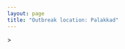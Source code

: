 ```yaml
---
layout: page
title: "Outbreak location: Palakkad"
---
```

<div id="mapid">
<script src="https://buda-magenta.github.io/hazard_map/load_map.js"></script>
><script>
var marker_outbreak = L.marker([10.787898, 76.474087],{"autoPan": true}).addTo(map); marker_outbreak.bindTooltip("Palakkad").openTooltip();

var circle_1 = L.circle([10.525626, 76.213254], {"pane": "markerPane", "color": "red", "fill": true, "fillOpacity": 0.2, "fillRule": "evenodd", "lineCap": "round", "lineJoin": "round", "opacity": 1.0, "radius": 75413, "stroke": true, "weight": 3}).addTo(map);
circle_1.bindTooltip("Thrissur<br>rank: 1<br>hazard index: 0.075413")
circle_1.bindPopup('<a href="https://buda-magenta.github.io/hazard_map/Thrissur">Thrissur</a>')

var circle_2 = L.circle([11.001812, 76.962843], {"pane": "markerPane", "color": "red", "fill": true, "fillOpacity": 0.2, "fillRule": "evenodd", "lineCap": "round", "lineJoin": "round", "opacity": 1.0, "radius": 71427, "stroke": true, "weight": 3}).addTo(map);
circle_2.bindTooltip("Coimbatore<br>rank: 2<br>hazard index: 0.071427")
circle_2.bindPopup('<a href="https://buda-magenta.github.io/hazard_map/Coimbatore">Coimbatore</a>')

var circle_3 = L.circle([11.258608, 75.778874], {"pane": "markerPane", "color": "red", "fill": true, "fillOpacity": 0.2, "fillRule": "evenodd", "lineCap": "round", "lineJoin": "round", "opacity": 1.0, "radius": 29317, "stroke": true, "weight": 3}).addTo(map);
circle_3.bindTooltip("Kozhikode<br>rank: 3<br>hazard index: 0.029318")
circle_3.bindPopup('<a href="https://buda-magenta.github.io/hazard_map/Kozhikode">Kozhikode</a>')

var circle_4 = L.circle([8.701220, 77.579269], {"pane": "markerPane", "color": "red", "fill": true, "fillOpacity": 0.2, "fillRule": "evenodd", "lineCap": "round", "lineJoin": "round", "opacity": 1.0, "radius": 23893, "stroke": true, "weight": 3}).addTo(map);
circle_4.bindTooltip("Tirunelveli<br>rank: 4<br>hazard index: 0.023894")
circle_4.bindPopup('<a href="https://buda-magenta.github.io/hazard_map/Tirunelveli">Tirunelveli</a>')

var circle_5 = L.circle([9.926115, 78.114098], {"pane": "markerPane", "color": "red", "fill": true, "fillOpacity": 0.2, "fillRule": "evenodd", "lineCap": "round", "lineJoin": "round", "opacity": 1.0, "radius": 23302, "stroke": true, "weight": 3}).addTo(map);
circle_5.bindTooltip("Madurai<br>rank: 5<br>hazard index: 0.023303")
circle_5.bindPopup('<a href="https://buda-magenta.github.io/hazard_map/Madurai">Madurai</a>')

var circle_6 = L.circle([13.083694, 80.270186], {"pane": "markerPane", "color": "red", "fill": true, "fillOpacity": 0.2, "fillRule": "evenodd", "lineCap": "round", "lineJoin": "round", "opacity": 1.0, "radius": 21570, "stroke": true, "weight": 3}).addTo(map);
circle_6.bindTooltip("Chennai<br>rank: 6<br>hazard index: 0.021570")
circle_6.bindPopup('<a href="https://buda-magenta.github.io/hazard_map/Chennai">Chennai</a>')

var circle_7 = L.circle([8.887951, 76.595501], {"pane": "markerPane", "color": "red", "fill": true, "fillOpacity": 0.2, "fillRule": "evenodd", "lineCap": "round", "lineJoin": "round", "opacity": 1.0, "radius": 19074, "stroke": true, "weight": 3}).addTo(map);
circle_7.bindTooltip("Kollam<br>rank: 7<br>hazard index: 0.019074")
circle_7.bindPopup('<a href="https://buda-magenta.github.io/hazard_map/Kollam">Kollam</a>')

var circle_8 = L.circle([8.576971, 77.050125], {"pane": "markerPane", "color": "red", "fill": true, "fillOpacity": 0.2, "fillRule": "evenodd", "lineCap": "round", "lineJoin": "round", "opacity": 1.0, "radius": 17614, "stroke": true, "weight": 3}).addTo(map);
circle_8.bindTooltip("Thiruvananthapuram<br>rank: 8<br>hazard index: 0.017614")
circle_8.bindPopup('<a href="https://buda-magenta.github.io/hazard_map/Thiruvananthapuram">Thiruvananthapuram</a>')

var circle_9 = L.circle([10.804973, 78.687030], {"pane": "markerPane", "color": "red", "fill": true, "fillOpacity": 0.2, "fillRule": "evenodd", "lineCap": "round", "lineJoin": "round", "opacity": 1.0, "radius": 12138, "stroke": true, "weight": 3}).addTo(map);
circle_9.bindTooltip("Tiruchirappalli<br>rank: 9<br>hazard index: 0.012138")
circle_9.bindPopup('<a href="https://buda-magenta.github.io/hazard_map/Tiruchirappalli">Tiruchirappalli</a>')

var circle_10 = L.circle([11.101781, 77.345192], {"pane": "markerPane", "color": "red", "fill": true, "fillOpacity": 0.2, "fillRule": "evenodd", "lineCap": "round", "lineJoin": "round", "opacity": 1.0, "radius": 10941, "stroke": true, "weight": 3}).addTo(map);
circle_10.bindTooltip("Tiruppur<br>rank: 10<br>hazard index: 0.010941")
circle_10.bindPopup('<a href="https://buda-magenta.github.io/hazard_map/Tiruppur">Tiruppur</a>')

var circle_11 = L.circle([9.500665, 76.412414], {"pane": "markerPane", "color": "red", "fill": true, "fillOpacity": 0.2, "fillRule": "evenodd", "lineCap": "round", "lineJoin": "round", "opacity": 1.0, "radius": 10869, "stroke": true, "weight": 3}).addTo(map);
circle_11.bindTooltip("Alappuzha<br>rank: 11<br>hazard index: 0.010870")
circle_11.bindPopup('<a href="https://buda-magenta.github.io/hazard_map/Alappuzha">Alappuzha</a>')

var circle_12 = L.circle([12.869810, 74.843008], {"pane": "markerPane", "color": "red", "fill": true, "fillOpacity": 0.2, "fillRule": "evenodd", "lineCap": "round", "lineJoin": "round", "opacity": 1.0, "radius": 10450, "stroke": true, "weight": 3}).addTo(map);
circle_12.bindTooltip("Mangalore<br>rank: 12<br>hazard index: 0.010450")
circle_12.bindPopup('<a href="https://buda-magenta.github.io/hazard_map/Mangalore">Mangalore</a>')

var circle_13 = L.circle([12.305183, 76.655361], {"pane": "markerPane", "color": "red", "fill": true, "fillOpacity": 0.2, "fillRule": "evenodd", "lineCap": "round", "lineJoin": "round", "opacity": 1.0, "radius": 8406, "stroke": true, "weight": 3}).addTo(map);
circle_13.bindTooltip("Mysore<br>rank: 13<br>hazard index: 0.008407")
circle_13.bindPopup('<a href="https://buda-magenta.github.io/hazard_map/Mysore">Mysore</a>')

var circle_14 = L.circle([10.330330, 78.067398], {"pane": "markerPane", "color": "red", "fill": true, "fillOpacity": 0.2, "fillRule": "evenodd", "lineCap": "round", "lineJoin": "round", "opacity": 1.0, "radius": 7532, "stroke": true, "weight": 3}).addTo(map);
circle_14.bindTooltip("Dindigul<br>rank: 14<br>hazard index: 0.007532")
circle_14.bindPopup('<a href="https://buda-magenta.github.io/hazard_map/Dindigul">Dindigul</a>')

var circle_15 = L.circle([9.931308, 76.267414], {"pane": "markerPane", "color": "red", "fill": true, "fillOpacity": 0.2, "fillRule": "evenodd", "lineCap": "round", "lineJoin": "round", "opacity": 1.0, "radius": 5680, "stroke": true, "weight": 3}).addTo(map);
circle_15.bindTooltip("Kochi<br>rank: 15<br>hazard index: 0.005681")
circle_15.bindPopup('<a href="https://buda-magenta.github.io/hazard_map/Kochi">Kochi</a>')

var circle_16 = L.circle([11.664300, 78.146000], {"pane": "markerPane", "color": "red", "fill": true, "fillOpacity": 0.2, "fillRule": "evenodd", "lineCap": "round", "lineJoin": "round", "opacity": 1.0, "radius": 4499, "stroke": true, "weight": 3}).addTo(map);
circle_16.bindTooltip("Salem<br>rank: 16<br>hazard index: 0.004499")
circle_16.bindPopup('<a href="https://buda-magenta.github.io/hazard_map/Salem">Salem</a>')

var circle_17 = L.circle([11.369204, 77.676627], {"pane": "markerPane", "color": "red", "fill": true, "fillOpacity": 0.2, "fillRule": "evenodd", "lineCap": "round", "lineJoin": "round", "opacity": 1.0, "radius": 3966, "stroke": true, "weight": 3}).addTo(map);
circle_17.bindTooltip("Erode<br>rank: 17<br>hazard index: 0.003967")
circle_17.bindPopup('<a href="https://buda-magenta.github.io/hazard_map/Erode">Erode</a>')

var circle_18 = L.circle([8.188047, 77.429049], {"pane": "markerPane", "color": "red", "fill": true, "fillOpacity": 0.2, "fillRule": "evenodd", "lineCap": "round", "lineJoin": "round", "opacity": 1.0, "radius": 2639, "stroke": true, "weight": 3}).addTo(map);
circle_18.bindTooltip("Nagercoil<br>rank: 18<br>hazard index: 0.002640")
circle_18.bindPopup('<a href="https://buda-magenta.github.io/hazard_map/Nagercoil">Nagercoil</a>')

var circle_19 = L.circle([11.876225, 75.373804], {"pane": "markerPane", "color": "red", "fill": true, "fillOpacity": 0.2, "fillRule": "evenodd", "lineCap": "round", "lineJoin": "round", "opacity": 1.0, "radius": 2190, "stroke": true, "weight": 3}).addTo(map);
circle_19.bindTooltip("Kannur<br>rank: 19<br>hazard index: 0.002191")
circle_19.bindPopup('<a href="https://buda-magenta.github.io/hazard_map/Kannur">Kannur</a>')

var circle_20 = L.circle([12.979120, 77.591300], {"pane": "markerPane", "color": "red", "fill": true, "fillOpacity": 0.2, "fillRule": "evenodd", "lineCap": "round", "lineJoin": "round", "opacity": 1.0, "radius": 1838, "stroke": true, "weight": 3}).addTo(map);
circle_20.bindTooltip("Bangalore<br>rank: 20<br>hazard index: 0.001838")
circle_20.bindPopup('<a href="https://buda-magenta.github.io/hazard_map/Bangalore">Bangalore</a>')

var circle_21 = L.circle([10.786027, 79.138150], {"pane": "markerPane", "color": "red", "fill": true, "fillOpacity": 0.2, "fillRule": "evenodd", "lineCap": "round", "lineJoin": "round", "opacity": 1.0, "radius": 1717, "stroke": true, "weight": 3}).addTo(map);
circle_21.bindTooltip("Thanjavur<br>rank: 21<br>hazard index: 0.001718")
circle_21.bindPopup('<a href="https://buda-magenta.github.io/hazard_map/Thanjavur">Thanjavur</a>')

var circle_22 = L.circle([12.523889, 76.896196], {"pane": "markerPane", "color": "red", "fill": true, "fillOpacity": 0.2, "fillRule": "evenodd", "lineCap": "round", "lineJoin": "round", "opacity": 1.0, "radius": 1304, "stroke": true, "weight": 3}).addTo(map);
circle_22.bindTooltip("Mandya<br>rank: 22<br>hazard index: 0.001305")
circle_22.bindPopup('<a href="https://buda-magenta.github.io/hazard_map/Mandya">Mandya</a>')

var circle_23 = L.circle([8.805260, 78.145274], {"pane": "markerPane", "color": "red", "fill": true, "fillOpacity": 0.2, "fillRule": "evenodd", "lineCap": "round", "lineJoin": "round", "opacity": 1.0, "radius": 1012, "stroke": true, "weight": 3}).addTo(map);
circle_23.bindTooltip("Thoothukudi<br>rank: 23<br>hazard index: 0.001013")
circle_23.bindPopup('<a href="https://buda-magenta.github.io/hazard_map/Thoothukudi">Thoothukudi</a>')

var circle_24 = L.circle([17.723128, 83.301284], {"pane": "markerPane", "color": "red", "fill": true, "fillOpacity": 0.2, "fillRule": "evenodd", "lineCap": "round", "lineJoin": "round", "opacity": 1.0, "radius": 1011, "stroke": true, "weight": 3}).addTo(map);
circle_24.bindTooltip("Visakhapatnam<br>rank: 24<br>hazard index: 0.001012")
circle_24.bindPopup('<a href="https://buda-magenta.github.io/hazard_map/Visakhapatnam">Visakhapatnam</a>')

var circle_25 = L.circle([9.403158, 77.518264], {"pane": "markerPane", "color": "red", "fill": true, "fillOpacity": 0.2, "fillRule": "evenodd", "lineCap": "round", "lineJoin": "round", "opacity": 1.0, "radius": 914, "stroke": true, "weight": 3}).addTo(map);
circle_25.bindTooltip("Rajapalayam<br>rank: 25<br>hazard index: 0.000915")
circle_25.bindPopup('<a href="https://buda-magenta.github.io/hazard_map/Rajapalayam">Rajapalayam</a>')

var circle_26 = L.circle([19.075990, 72.877393], {"pane": "markerPane", "color": "red", "fill": true, "fillOpacity": 0.2, "fillRule": "evenodd", "lineCap": "round", "lineJoin": "round", "opacity": 1.0, "radius": 803, "stroke": true, "weight": 3}).addTo(map);
circle_26.bindTooltip("Mumbai<br>rank: 26<br>hazard index: 0.000804")
circle_26.bindPopup('<a href="https://buda-magenta.github.io/hazard_map/Mumbai">Mumbai</a>')

var circle_27 = L.circle([16.508759, 80.618510], {"pane": "markerPane", "color": "red", "fill": true, "fillOpacity": 0.2, "fillRule": "evenodd", "lineCap": "round", "lineJoin": "round", "opacity": 1.0, "radius": 648, "stroke": true, "weight": 3}).addTo(map);
circle_27.bindTooltip("Vijayawada<br>rank: 27<br>hazard index: 0.000648")
circle_27.bindPopup('<a href="https://buda-magenta.github.io/hazard_map/Vijayawada">Vijayawada</a>')

var circle_28 = L.circle([13.631637, 79.423171], {"pane": "markerPane", "color": "red", "fill": true, "fillOpacity": 0.2, "fillRule": "evenodd", "lineCap": "round", "lineJoin": "round", "opacity": 1.0, "radius": 462, "stroke": true, "weight": 3}).addTo(map);
circle_28.bindTooltip("Tirupati<br>rank: 28<br>hazard index: 0.000462")
circle_28.bindPopup('<a href="https://buda-magenta.github.io/hazard_map/Tirupati">Tirupati</a>')

var circle_29 = L.circle([28.651718, 77.221939], {"pane": "markerPane", "color": "red", "fill": true, "fillOpacity": 0.2, "fillRule": "evenodd", "lineCap": "round", "lineJoin": "round", "opacity": 1.0, "radius": 406, "stroke": true, "weight": 3}).addTo(map);
circle_29.bindTooltip("Delhi<br>rank: 29<br>hazard index: 0.000406")
circle_29.bindPopup('<a href="https://buda-magenta.github.io/hazard_map/Delhi">Delhi</a>')

var circle_30 = L.circle([10.805628, 79.824660], {"pane": "markerPane", "color": "red", "fill": true, "fillOpacity": 0.2, "fillRule": "evenodd", "lineCap": "round", "lineJoin": "round", "opacity": 1.0, "radius": 371, "stroke": true, "weight": 3}).addTo(map);
circle_30.bindTooltip("Nagapattinam<br>rank: 30<br>hazard index: 0.000371")
circle_30.bindPopup('<a href="https://buda-magenta.github.io/hazard_map/Nagapattinam">Nagapattinam</a>')

var circle_31 = L.circle([17.388786, 78.461065], {"pane": "markerPane", "color": "red", "fill": true, "fillOpacity": 0.2, "fillRule": "evenodd", "lineCap": "round", "lineJoin": "round", "opacity": 1.0, "radius": 332, "stroke": true, "weight": 3}).addTo(map);
circle_31.bindTooltip("Hyderabad<br>rank: 31<br>hazard index: 0.000332")
circle_31.bindPopup('<a href="https://buda-magenta.github.io/hazard_map/Hyderabad">Hyderabad</a>')

var circle_32 = L.circle([13.125476, 80.094090], {"pane": "markerPane", "color": "red", "fill": true, "fillOpacity": 0.2, "fillRule": "evenodd", "lineCap": "round", "lineJoin": "round", "opacity": 1.0, "radius": 308, "stroke": true, "weight": 3}).addTo(map);
circle_32.bindTooltip("Avadi<br>rank: 32<br>hazard index: 0.000308")
circle_32.bindPopup('<a href="https://buda-magenta.github.io/hazard_map/Avadi">Avadi</a>')

var circle_33 = L.circle([14.449372, 79.987376], {"pane": "markerPane", "color": "red", "fill": true, "fillOpacity": 0.2, "fillRule": "evenodd", "lineCap": "round", "lineJoin": "round", "opacity": 1.0, "radius": 300, "stroke": true, "weight": 3}).addTo(map);
circle_33.bindTooltip("Nellore<br>rank: 33<br>hazard index: 0.000301")
circle_33.bindPopup('<a href="https://buda-magenta.github.io/hazard_map/Nellore">Nellore</a>')

var circle_34 = L.circle([13.156387, 80.300528], {"pane": "markerPane", "color": "red", "fill": true, "fillOpacity": 0.2, "fillRule": "evenodd", "lineCap": "round", "lineJoin": "round", "opacity": 1.0, "radius": 293, "stroke": true, "weight": 3}).addTo(map);
circle_34.bindTooltip("Tiruvottiyur<br>rank: 34<br>hazard index: 0.000294")
circle_34.bindPopup('<a href="https://buda-magenta.github.io/hazard_map/Tiruvottiyur">Tiruvottiyur</a>')

var circle_35 = L.circle([10.044512, 78.743363], {"pane": "markerPane", "color": "red", "fill": true, "fillOpacity": 0.2, "fillRule": "evenodd", "lineCap": "round", "lineJoin": "round", "opacity": 1.0, "radius": 279, "stroke": true, "weight": 3}).addTo(map);
circle_35.bindTooltip("Karaikkudi<br>rank: 35<br>hazard index: 0.000279")
circle_35.bindPopup('<a href="https://buda-magenta.github.io/hazard_map/Karaikkudi">Karaikkudi</a>')

var circle_36 = L.circle([13.007082, 76.099270], {"pane": "markerPane", "color": "red", "fill": true, "fillOpacity": 0.2, "fillRule": "evenodd", "lineCap": "round", "lineJoin": "round", "opacity": 1.0, "radius": 243, "stroke": true, "weight": 3}).addTo(map);
circle_36.bindTooltip("Hassan<br>rank: 36<br>hazard index: 0.000244")
circle_36.bindPopup('<a href="https://buda-magenta.github.io/hazard_map/Hassan">Hassan</a>')

var circle_37 = L.circle([10.500000, 78.833333], {"pane": "markerPane", "color": "red", "fill": true, "fillOpacity": 0.2, "fillRule": "evenodd", "lineCap": "round", "lineJoin": "round", "opacity": 1.0, "radius": 222, "stroke": true, "weight": 3}).addTo(map);
circle_37.bindTooltip("Pudukkottai<br>rank: 37<br>hazard index: 0.000222")
circle_37.bindPopup('<a href="https://buda-magenta.github.io/hazard_map/Pudukkottai">Pudukkottai</a>')

var circle_38 = L.circle([11.715950, 79.767053], {"pane": "markerPane", "color": "red", "fill": true, "fillOpacity": 0.2, "fillRule": "evenodd", "lineCap": "round", "lineJoin": "round", "opacity": 1.0, "radius": 219, "stroke": true, "weight": 3}).addTo(map);
circle_38.bindTooltip("Cuddalore Port<br>rank: 38<br>hazard index: 0.000219")
circle_38.bindPopup('<a href="https://buda-magenta.github.io/hazard_map/Cuddalore_Port">Cuddalore Port</a>')

var circle_39 = L.circle([22.541418, 88.357691], {"pane": "markerPane", "color": "red", "fill": true, "fillOpacity": 0.2, "fillRule": "evenodd", "lineCap": "round", "lineJoin": "round", "opacity": 1.0, "radius": 212, "stroke": true, "weight": 3}).addTo(map);
circle_39.bindTooltip("Kolkata<br>rank: 39<br>hazard index: 0.000213")
circle_39.bindPopup('<a href="https://buda-magenta.github.io/hazard_map/Kolkata">Kolkata</a>')

var circle_40 = L.circle([17.005045, 81.780473], {"pane": "markerPane", "color": "red", "fill": true, "fillOpacity": 0.2, "fillRule": "evenodd", "lineCap": "round", "lineJoin": "round", "opacity": 1.0, "radius": 202, "stroke": true, "weight": 3}).addTo(map);
circle_40.bindTooltip("Rajahmundry<br>rank: 40<br>hazard index: 0.000202")
circle_40.bindPopup('<a href="https://buda-magenta.github.io/hazard_map/Rajahmundry">Rajahmundry</a>')

var circle_41 = L.circle([13.341917, 74.747323], {"pane": "markerPane", "color": "red", "fill": true, "fillOpacity": 0.2, "fillRule": "evenodd", "lineCap": "round", "lineJoin": "round", "opacity": 1.0, "radius": 190, "stroke": true, "weight": 3}).addTo(map);
circle_41.bindTooltip("Udupi<br>rank: 41<br>hazard index: 0.000191")
circle_41.bindPopup('<a href="https://buda-magenta.github.io/hazard_map/Udupi">Udupi</a>')

var circle_42 = L.circle([12.929903, 80.111823], {"pane": "markerPane", "color": "red", "fill": true, "fillOpacity": 0.2, "fillRule": "evenodd", "lineCap": "round", "lineJoin": "round", "opacity": 1.0, "radius": 188, "stroke": true, "weight": 3}).addTo(map);
circle_42.bindTooltip("Tambaram<br>rank: 42<br>hazard index: 0.000188")
circle_42.bindPopup('<a href="https://buda-magenta.github.io/hazard_map/Tambaram">Tambaram</a>')

var circle_43 = L.circle([18.521428, 73.854454], {"pane": "markerPane", "color": "red", "fill": true, "fillOpacity": 0.2, "fillRule": "evenodd", "lineCap": "round", "lineJoin": "round", "opacity": 1.0, "radius": 154, "stroke": true, "weight": 3}).addTo(map);
circle_43.bindTooltip("Pune<br>rank: 43<br>hazard index: 0.000155")
circle_43.bindPopup('<a href="https://buda-magenta.github.io/hazard_map/Pune">Pune</a>')

var circle_44 = L.circle([22.214285, 84.872437], {"pane": "markerPane", "color": "red", "fill": true, "fillOpacity": 0.2, "fillRule": "evenodd", "lineCap": "round", "lineJoin": "round", "opacity": 1.0, "radius": 142, "stroke": true, "weight": 3}).addTo(map);
circle_44.bindTooltip("Raurkela<br>rank: 44<br>hazard index: 0.000142")
circle_44.bindPopup('<a href="https://buda-magenta.github.io/hazard_map/Raurkela">Raurkela</a>')

var circle_45 = L.circle([25.531031, 78.652689], {"pane": "markerPane", "color": "red", "fill": true, "fillOpacity": 0.2, "fillRule": "evenodd", "lineCap": "round", "lineJoin": "round", "opacity": 1.0, "radius": 139, "stroke": true, "weight": 3}).addTo(map);
circle_45.bindTooltip("Jhansi<br>rank: 45<br>hazard index: 0.000140")
circle_45.bindPopup('<a href="https://buda-magenta.github.io/hazard_map/Jhansi">Jhansi</a>')

var circle_46 = L.circle([13.932609, 75.574978], {"pane": "markerPane", "color": "red", "fill": true, "fillOpacity": 0.2, "fillRule": "evenodd", "lineCap": "round", "lineJoin": "round", "opacity": 1.0, "radius": 134, "stroke": true, "weight": 3}).addTo(map);
circle_46.bindTooltip("Shimoga<br>rank: 46<br>hazard index: 0.000135")
circle_46.bindPopup('<a href="https://buda-magenta.github.io/hazard_map/Shimoga">Shimoga</a>')

var circle_47 = L.circle([18.112082, 83.405220], {"pane": "markerPane", "color": "red", "fill": true, "fillOpacity": 0.2, "fillRule": "evenodd", "lineCap": "round", "lineJoin": "round", "opacity": 1.0, "radius": 130, "stroke": true, "weight": 3}).addTo(map);
circle_47.bindTooltip("Vizianagaram<br>rank: 47<br>hazard index: 0.000131")
circle_47.bindPopup('<a href="https://buda-magenta.github.io/hazard_map/Vizianagaram">Vizianagaram</a>')

var circle_48 = L.circle([12.989816, 80.100987], {"pane": "markerPane", "color": "red", "fill": true, "fillOpacity": 0.2, "fillRule": "evenodd", "lineCap": "round", "lineJoin": "round", "opacity": 1.0, "radius": 129, "stroke": true, "weight": 3}).addTo(map);
circle_48.bindTooltip("Pallavaram<br>rank: 48<br>hazard index: 0.000130")
circle_48.bindPopup('<a href="https://buda-magenta.github.io/hazard_map/Pallavaram">Pallavaram</a>')

var circle_49 = L.circle([15.507555, 80.060800], {"pane": "markerPane", "color": "red", "fill": true, "fillOpacity": 0.2, "fillRule": "evenodd", "lineCap": "round", "lineJoin": "round", "opacity": 1.0, "radius": 124, "stroke": true, "weight": 3}).addTo(map);
circle_49.bindTooltip("Ongole<br>rank: 49<br>hazard index: 0.000124")
circle_49.bindPopup('<a href="https://buda-magenta.github.io/hazard_map/Ongole">Ongole</a>')

var circle_50 = L.circle([10.964555, 79.371730], {"pane": "markerPane", "color": "red", "fill": true, "fillOpacity": 0.2, "fillRule": "evenodd", "lineCap": "round", "lineJoin": "round", "opacity": 1.0, "radius": 117, "stroke": true, "weight": 3}).addTo(map);
circle_50.bindTooltip("Kumbakonam<br>rank: 50<br>hazard index: 0.000118")
circle_50.bindPopup('<a href="https://buda-magenta.github.io/hazard_map/Kumbakonam">Kumbakonam</a>')

var circle_51 = L.circle([16.676135, 81.170868], {"pane": "markerPane", "color": "red", "fill": true, "fillOpacity": 0.2, "fillRule": "evenodd", "lineCap": "round", "lineJoin": "round", "opacity": 1.0, "radius": 116, "stroke": true, "weight": 3}).addTo(map);
circle_51.bindTooltip("Eluru<br>rank: 51<br>hazard index: 0.000117")
circle_51.bindPopup('<a href="https://buda-magenta.github.io/hazard_map/Eluru">Eluru</a>')

var circle_52 = L.circle([15.426365, 75.630079], {"pane": "markerPane", "color": "red", "fill": true, "fillOpacity": 0.2, "fillRule": "evenodd", "lineCap": "round", "lineJoin": "round", "opacity": 1.0, "radius": 107, "stroke": true, "weight": 3}).addTo(map);
circle_52.bindTooltip("Gadag<br>rank: 52<br>hazard index: 0.000108")
circle_52.bindPopup('<a href="https://buda-magenta.github.io/hazard_map/Gadag">Gadag</a>')

var circle_53 = L.circle([12.792907, 78.699917], {"pane": "markerPane", "color": "red", "fill": true, "fillOpacity": 0.2, "fillRule": "evenodd", "lineCap": "round", "lineJoin": "round", "opacity": 1.0, "radius": 99, "stroke": true, "weight": 3}).addTo(map);
circle_53.bindTooltip("Ambur<br>rank: 53<br>hazard index: 0.000100")
circle_53.bindPopup('<a href="https://buda-magenta.github.io/hazard_map/Ambur">Ambur</a>')

var circle_54 = L.circle([18.793568, 80.815939], {"pane": "markerPane", "color": "red", "fill": true, "fillOpacity": 0.2, "fillRule": "evenodd", "lineCap": "round", "lineJoin": "round", "opacity": 1.0, "radius": 99, "stroke": true, "weight": 3}).addTo(map);
circle_54.bindTooltip("Bijapur<br>rank: 54<br>hazard index: 0.000100")
circle_54.bindPopup('<a href="https://buda-magenta.github.io/hazard_map/Bijapur">Bijapur</a>')

var circle_55 = L.circle([10.346837, 78.654771], {"pane": "markerPane", "color": "red", "fill": true, "fillOpacity": 0.2, "fillRule": "evenodd", "lineCap": "round", "lineJoin": "round", "opacity": 1.0, "radius": 95, "stroke": true, "weight": 3}).addTo(map);
circle_55.bindTooltip("Neiveli<br>rank: 55<br>hazard index: 0.000096")
circle_55.bindPopup('<a href="https://buda-magenta.github.io/hazard_map/Neiveli">Neiveli</a>')

var circle_56 = L.circle([21.400000, 83.883333], {"pane": "markerPane", "color": "red", "fill": true, "fillOpacity": 0.2, "fillRule": "evenodd", "lineCap": "round", "lineJoin": "round", "opacity": 1.0, "radius": 95, "stroke": true, "weight": 3}).addTo(map);
circle_56.bindTooltip("Sambalpur<br>rank: 56<br>hazard index: 0.000095")
circle_56.bindPopup('<a href="https://buda-magenta.github.io/hazard_map/Sambalpur">Sambalpur</a>')

var circle_57 = L.circle([23.021624, 72.579707], {"pane": "markerPane", "color": "red", "fill": true, "fillOpacity": 0.2, "fillRule": "evenodd", "lineCap": "round", "lineJoin": "round", "opacity": 1.0, "radius": 86, "stroke": true, "weight": 3}).addTo(map);
circle_57.bindTooltip("Ahmedabad<br>rank: 57<br>hazard index: 0.000087")
circle_57.bindPopup('<a href="https://buda-magenta.github.io/hazard_map/Ahmedabad">Ahmedabad</a>')

var circle_58 = L.circle([13.340077, 77.100621], {"pane": "markerPane", "color": "red", "fill": true, "fillOpacity": 0.2, "fillRule": "evenodd", "lineCap": "round", "lineJoin": "round", "opacity": 1.0, "radius": 80, "stroke": true, "weight": 3}).addTo(map);
circle_58.bindTooltip("Tumkur<br>rank: 58<br>hazard index: 0.000081")
circle_58.bindPopup('<a href="https://buda-magenta.github.io/hazard_map/Tumkur">Tumkur</a>')

var circle_59 = L.circle([11.664535, 92.739045], {"pane": "markerPane", "color": "red", "fill": true, "fillOpacity": 0.2, "fillRule": "evenodd", "lineCap": "round", "lineJoin": "round", "opacity": 1.0, "radius": 76, "stroke": true, "weight": 3}).addTo(map);
circle_59.bindTooltip("Port Blair<br>rank: 59<br>hazard index: 0.000076")
circle_59.bindPopup('<a href="https://buda-magenta.github.io/hazard_map/Port_Blair">Port Blair</a>')

var circle_60 = L.circle([10.915649, 79.806949], {"pane": "markerPane", "color": "red", "fill": true, "fillOpacity": 0.2, "fillRule": "evenodd", "lineCap": "round", "lineJoin": "round", "opacity": 1.0, "radius": 75, "stroke": true, "weight": 3}).addTo(map);
circle_60.bindTooltip("Pondicherry<br>rank: 60<br>hazard index: 0.000076")
circle_60.bindPopup('<a href="https://buda-magenta.github.io/hazard_map/Pondicherry">Pondicherry</a>')

var circle_61 = L.circle([15.398403, 73.812918], {"pane": "markerPane", "color": "red", "fill": true, "fillOpacity": 0.2, "fillRule": "evenodd", "lineCap": "round", "lineJoin": "round", "opacity": 1.0, "radius": 74, "stroke": true, "weight": 3}).addTo(map);
circle_61.bindTooltip("Vasco Da Gama<br>rank: 61<br>hazard index: 0.000074")
circle_61.bindPopup('<a href="https://buda-magenta.github.io/hazard_map/Vasco_Da_Gama">Vasco Da Gama</a>')

var circle_62 = L.circle([21.149813, 79.082056], {"pane": "markerPane", "color": "red", "fill": true, "fillOpacity": 0.2, "fillRule": "evenodd", "lineCap": "round", "lineJoin": "round", "opacity": 1.0, "radius": 71, "stroke": true, "weight": 3}).addTo(map);
circle_62.bindTooltip("Nagpur<br>rank: 62<br>hazard index: 0.000072")
circle_62.bindPopup('<a href="https://buda-magenta.github.io/hazard_map/Nagpur">Nagpur</a>')

var circle_63 = L.circle([16.185317, 75.696792], {"pane": "markerPane", "color": "red", "fill": true, "fillOpacity": 0.2, "fillRule": "evenodd", "lineCap": "round", "lineJoin": "round", "opacity": 1.0, "radius": 69, "stroke": true, "weight": 3}).addTo(map);
circle_63.bindTooltip("Bagalkot<br>rank: 63<br>hazard index: 0.000070")
circle_63.bindPopup('<a href="https://buda-magenta.github.io/hazard_map/Bagalkot">Bagalkot</a>')

var circle_64 = L.circle([25.609324, 85.123525], {"pane": "markerPane", "color": "red", "fill": true, "fillOpacity": 0.2, "fillRule": "evenodd", "lineCap": "round", "lineJoin": "round", "opacity": 1.0, "radius": 68, "stroke": true, "weight": 3}).addTo(map);
circle_64.bindTooltip("Patna<br>rank: 64<br>hazard index: 0.000069")
circle_64.bindPopup('<a href="https://buda-magenta.github.io/hazard_map/Patna">Patna</a>')

var circle_65 = L.circle([12.836393, 79.705330], {"pane": "markerPane", "color": "red", "fill": true, "fillOpacity": 0.2, "fillRule": "evenodd", "lineCap": "round", "lineJoin": "round", "opacity": 1.0, "radius": 68, "stroke": true, "weight": 3}).addTo(map);
circle_65.bindTooltip("Kanchipuram<br>rank: 65<br>hazard index: 0.000069")
circle_65.bindPopup('<a href="https://buda-magenta.github.io/hazard_map/Kanchipuram">Kanchipuram</a>')

var circle_66 = L.circle([20.166670, 79.172114], {"pane": "markerPane", "color": "red", "fill": true, "fillOpacity": 0.2, "fillRule": "evenodd", "lineCap": "round", "lineJoin": "round", "opacity": 1.0, "radius": 63, "stroke": true, "weight": 3}).addTo(map);
circle_66.bindTooltip("Bhadravati<br>rank: 66<br>hazard index: 0.000063")
circle_66.bindPopup('<a href="https://buda-magenta.github.io/hazard_map/Bhadravati">Bhadravati</a>')

var circle_67 = L.circle([19.194329, 72.970178], {"pane": "markerPane", "color": "red", "fill": true, "fillOpacity": 0.2, "fillRule": "evenodd", "lineCap": "round", "lineJoin": "round", "opacity": 1.0, "radius": 62, "stroke": true, "weight": 3}).addTo(map);
circle_67.bindTooltip("Thane<br>rank: 67<br>hazard index: 0.000063")
circle_67.bindPopup('<a href="https://buda-magenta.github.io/hazard_map/Thane">Thane</a>')

var circle_68 = L.circle([17.849907, 75.276320], {"pane": "markerPane", "color": "red", "fill": true, "fillOpacity": 0.2, "fillRule": "evenodd", "lineCap": "round", "lineJoin": "round", "opacity": 1.0, "radius": 57, "stroke": true, "weight": 3}).addTo(map);
circle_68.bindTooltip("Solapur<br>rank: 68<br>hazard index: 0.000058")
circle_68.bindPopup('<a href="https://buda-magenta.github.io/hazard_map/Solapur">Solapur</a>')

var circle_69 = L.circle([15.351838, 75.137985], {"pane": "markerPane", "color": "red", "fill": true, "fillOpacity": 0.2, "fillRule": "evenodd", "lineCap": "round", "lineJoin": "round", "opacity": 1.0, "radius": 56, "stroke": true, "weight": 3}).addTo(map);
circle_69.bindTooltip("Hubli<br>rank: 69<br>hazard index: 0.000057")
circle_69.bindPopup('<a href="https://buda-magenta.github.io/hazard_map/Hubli">Hubli</a>')

var circle_70 = L.circle([20.266777, 85.843559], {"pane": "markerPane", "color": "red", "fill": true, "fillOpacity": 0.2, "fillRule": "evenodd", "lineCap": "round", "lineJoin": "round", "opacity": 1.0, "radius": 56, "stroke": true, "weight": 3}).addTo(map);
circle_70.bindTooltip("Bhubaneswar<br>rank: 70<br>hazard index: 0.000056")
circle_70.bindPopup('<a href="https://buda-magenta.github.io/hazard_map/Bhubaneswar">Bhubaneswar</a>')

var circle_71 = L.circle([21.170200, 72.831100], {"pane": "markerPane", "color": "red", "fill": true, "fillOpacity": 0.2, "fillRule": "evenodd", "lineCap": "round", "lineJoin": "round", "opacity": 1.0, "radius": 55, "stroke": true, "weight": 3}).addTo(map);
circle_71.bindTooltip("Surat<br>rank: 71<br>hazard index: 0.000056")
circle_71.bindPopup('<a href="https://buda-magenta.github.io/hazard_map/Surat">Surat</a>')

var circle_72 = L.circle([23.795281, 86.430964], {"pane": "markerPane", "color": "red", "fill": true, "fillOpacity": 0.2, "fillRule": "evenodd", "lineCap": "round", "lineJoin": "round", "opacity": 1.0, "radius": 50, "stroke": true, "weight": 3}).addTo(map);
circle_72.bindTooltip("Dhanbad<br>rank: 72<br>hazard index: 0.000051")
circle_72.bindPopup('<a href="https://buda-magenta.github.io/hazard_map/Dhanbad">Dhanbad</a>')

var circle_73 = L.circle([23.370035, 85.325013], {"pane": "markerPane", "color": "red", "fill": true, "fillOpacity": 0.2, "fillRule": "evenodd", "lineCap": "round", "lineJoin": "round", "opacity": 1.0, "radius": 46, "stroke": true, "weight": 3}).addTo(map);
circle_73.bindTooltip("Ranchi<br>rank: 73<br>hazard index: 0.000047")
circle_73.bindPopup('<a href="https://buda-magenta.github.io/hazard_map/Ranchi">Ranchi</a>')

var circle_74 = L.circle([23.258486, 77.401989], {"pane": "markerPane", "color": "red", "fill": true, "fillOpacity": 0.2, "fillRule": "evenodd", "lineCap": "round", "lineJoin": "round", "opacity": 1.0, "radius": 42, "stroke": true, "weight": 3}).addTo(map);
circle_74.bindTooltip("Bhopal<br>rank: 74<br>hazard index: 0.000042")
circle_74.bindPopup('<a href="https://buda-magenta.github.io/hazard_map/Bhopal">Bhopal</a>')

var circle_75 = L.circle([13.160105, 79.155551], {"pane": "markerPane", "color": "red", "fill": true, "fillOpacity": 0.2, "fillRule": "evenodd", "lineCap": "round", "lineJoin": "round", "opacity": 1.0, "radius": 41, "stroke": true, "weight": 3}).addTo(map);
circle_75.bindTooltip("Chittoor<br>rank: 75<br>hazard index: 0.000042")
circle_75.bindPopup('<a href="https://buda-magenta.github.io/hazard_map/Chittoor">Chittoor</a>')

var circle_76 = L.circle([26.180598, 91.753943], {"pane": "markerPane", "color": "red", "fill": true, "fillOpacity": 0.2, "fillRule": "evenodd", "lineCap": "round", "lineJoin": "round", "opacity": 1.0, "radius": 39, "stroke": true, "weight": 3}).addTo(map);
circle_76.bindTooltip("Guwahati<br>rank: 76<br>hazard index: 0.000040")
circle_76.bindPopup('<a href="https://buda-magenta.github.io/hazard_map/Guwahati">Guwahati</a>')

var circle_77 = L.circle([16.291519, 80.454159], {"pane": "markerPane", "color": "red", "fill": true, "fillOpacity": 0.2, "fillRule": "evenodd", "lineCap": "round", "lineJoin": "round", "opacity": 1.0, "radius": 37, "stroke": true, "weight": 3}).addTo(map);
circle_77.bindTooltip("Guntur<br>rank: 77<br>hazard index: 0.000037")
circle_77.bindPopup('<a href="https://buda-magenta.github.io/hazard_map/Guntur">Guntur</a>')

var circle_78 = L.circle([16.432998, 80.993715], {"pane": "markerPane", "color": "red", "fill": true, "fillOpacity": 0.2, "fillRule": "evenodd", "lineCap": "round", "lineJoin": "round", "opacity": 1.0, "radius": 36, "stroke": true, "weight": 3}).addTo(map);
circle_78.bindTooltip("Gudivada<br>rank: 78<br>hazard index: 0.000037")
circle_78.bindPopup('<a href="https://buda-magenta.github.io/hazard_map/Gudivada">Gudivada</a>')

var circle_79 = L.circle([20.468600, 85.879200], {"pane": "markerPane", "color": "red", "fill": true, "fillOpacity": 0.2, "fillRule": "evenodd", "lineCap": "round", "lineJoin": "round", "opacity": 1.0, "radius": 33, "stroke": true, "weight": 3}).addTo(map);
circle_79.bindTooltip("Cuttack<br>rank: 79<br>hazard index: 0.000033")
circle_79.bindPopup('<a href="https://buda-magenta.github.io/hazard_map/Cuttack">Cuttack</a>')

var circle_80 = L.circle([14.466127, 75.920636], {"pane": "markerPane", "color": "red", "fill": true, "fillOpacity": 0.2, "fillRule": "evenodd", "lineCap": "round", "lineJoin": "round", "opacity": 1.0, "radius": 32, "stroke": true, "weight": 3}).addTo(map);
circle_80.bindTooltip("Davanagere<br>rank: 80<br>hazard index: 0.000032")
circle_80.bindPopup('<a href="https://buda-magenta.github.io/hazard_map/Davanagere">Davanagere</a>')

var circle_81 = L.circle([26.915458, 75.818982], {"pane": "markerPane", "color": "red", "fill": true, "fillOpacity": 0.2, "fillRule": "evenodd", "lineCap": "round", "lineJoin": "round", "opacity": 1.0, "radius": 32, "stroke": true, "weight": 3}).addTo(map);
circle_81.bindTooltip("Jaipur<br>rank: 81<br>hazard index: 0.000032")
circle_81.bindPopup('<a href="https://buda-magenta.github.io/hazard_map/Jaipur">Jaipur</a>')

var circle_82 = L.circle([27.175255, 78.009816], {"pane": "markerPane", "color": "red", "fill": true, "fillOpacity": 0.2, "fillRule": "evenodd", "lineCap": "round", "lineJoin": "round", "opacity": 1.0, "radius": 32, "stroke": true, "weight": 3}).addTo(map);
circle_82.bindTooltip("Agra<br>rank: 82<br>hazard index: 0.000032")
circle_82.bindPopup('<a href="https://buda-magenta.github.io/hazard_map/Agra">Agra</a>')

var circle_83 = L.circle([12.794811, 79.000641], {"pane": "markerPane", "color": "red", "fill": true, "fillOpacity": 0.2, "fillRule": "evenodd", "lineCap": "round", "lineJoin": "round", "opacity": 1.0, "radius": 31, "stroke": true, "weight": 3}).addTo(map);
circle_83.bindTooltip("Vellore<br>rank: 83<br>hazard index: 0.000031")
circle_83.bindPopup('<a href="https://buda-magenta.github.io/hazard_map/Vellore">Vellore</a>')

var circle_84 = L.circle([13.318014, 75.773874], {"pane": "markerPane", "color": "red", "fill": true, "fillOpacity": 0.2, "fillRule": "evenodd", "lineCap": "round", "lineJoin": "round", "opacity": 1.0, "radius": 27, "stroke": true, "weight": 3}).addTo(map);
circle_84.bindTooltip("Chikmagalur<br>rank: 84<br>hazard index: 0.000027")
circle_84.bindPopup('<a href="https://buda-magenta.github.io/hazard_map/Chikmagalur">Chikmagalur</a>')

var circle_85 = L.circle([16.181939, 81.135130], {"pane": "markerPane", "color": "red", "fill": true, "fillOpacity": 0.2, "fillRule": "evenodd", "lineCap": "round", "lineJoin": "round", "opacity": 1.0, "radius": 27, "stroke": true, "weight": 3}).addTo(map);
circle_85.bindTooltip("Machilipatnam<br>rank: 85<br>hazard index: 0.000027")
circle_85.bindPopup('<a href="https://buda-magenta.github.io/hazard_map/Machilipatnam">Machilipatnam</a>')

var circle_86 = L.circle([12.955100, 78.269900], {"pane": "markerPane", "color": "red", "fill": true, "fillOpacity": 0.2, "fillRule": "evenodd", "lineCap": "round", "lineJoin": "round", "opacity": 1.0, "radius": 23, "stroke": true, "weight": 3}).addTo(map);
circle_86.bindTooltip("Robertson Pet<br>rank: 86<br>hazard index: 0.000023")
circle_86.bindPopup('<a href="https://buda-magenta.github.io/hazard_map/Robertson_Pet">Robertson Pet</a>')

var circle_87 = L.circle([16.542769, 81.527344], {"pane": "markerPane", "color": "red", "fill": true, "fillOpacity": 0.2, "fillRule": "evenodd", "lineCap": "round", "lineJoin": "round", "opacity": 1.0, "radius": 22, "stroke": true, "weight": 3}).addTo(map);
circle_87.bindTooltip("Bhimavaram<br>rank: 87<br>hazard index: 0.000023")
circle_87.bindPopup('<a href="https://buda-magenta.github.io/hazard_map/Bhimavaram">Bhimavaram</a>')

var circle_88 = L.circle([12.227213, 79.070156], {"pane": "markerPane", "color": "red", "fill": true, "fillOpacity": 0.2, "fillRule": "evenodd", "lineCap": "round", "lineJoin": "round", "opacity": 1.0, "radius": 21, "stroke": true, "weight": 3}).addTo(map);
circle_88.bindTooltip("Tiruvannamalai<br>rank: 88<br>hazard index: 0.000021")
circle_88.bindPopup('<a href="https://buda-magenta.github.io/hazard_map/Tiruvannamalai">Tiruvannamalai</a>')

var circle_89 = L.circle([26.203725, 78.157363], {"pane": "markerPane", "color": "red", "fill": true, "fillOpacity": 0.2, "fillRule": "evenodd", "lineCap": "round", "lineJoin": "round", "opacity": 1.0, "radius": 21, "stroke": true, "weight": 3}).addTo(map);
circle_89.bindTooltip("Gwalior<br>rank: 89<br>hazard index: 0.000021")
circle_89.bindPopup('<a href="https://buda-magenta.github.io/hazard_map/Gwalior">Gwalior</a>')

var circle_90 = L.circle([22.297314, 73.194257], {"pane": "markerPane", "color": "red", "fill": true, "fillOpacity": 0.2, "fillRule": "evenodd", "lineCap": "round", "lineJoin": "round", "opacity": 1.0, "radius": 21, "stroke": true, "weight": 3}).addTo(map);
circle_90.bindTooltip("Vadodara<br>rank: 90<br>hazard index: 0.000021")
circle_90.bindPopup('<a href="https://buda-magenta.github.io/hazard_map/Vadodara">Vadodara</a>')

var circle_91 = L.circle([20.011247, 73.790236], {"pane": "markerPane", "color": "red", "fill": true, "fillOpacity": 0.2, "fillRule": "evenodd", "lineCap": "round", "lineJoin": "round", "opacity": 1.0, "radius": 21, "stroke": true, "weight": 3}).addTo(map);
circle_91.bindTooltip("Nashik<br>rank: 91<br>hazard index: 0.000021")
circle_91.bindPopup('<a href="https://buda-magenta.github.io/hazard_map/Nashik">Nashik</a>')

var circle_92 = L.circle([16.943739, 82.235061], {"pane": "markerPane", "color": "red", "fill": true, "fillOpacity": 0.2, "fillRule": "evenodd", "lineCap": "round", "lineJoin": "round", "opacity": 1.0, "radius": 20, "stroke": true, "weight": 3}).addTo(map);
circle_92.bindTooltip("Kakinada<br>rank: 92<br>hazard index: 0.000021")
circle_92.bindPopup('<a href="https://buda-magenta.github.io/hazard_map/Kakinada">Kakinada</a>')

var circle_93 = L.circle([28.402979, 77.310384], {"pane": "markerPane", "color": "red", "fill": true, "fillOpacity": 0.2, "fillRule": "evenodd", "lineCap": "round", "lineJoin": "round", "opacity": 1.0, "radius": 20, "stroke": true, "weight": 3}).addTo(map);
circle_93.bindTooltip("Faridabad<br>rank: 93<br>hazard index: 0.000020")
circle_93.bindPopup('<a href="https://buda-magenta.github.io/hazard_map/Faridabad">Faridabad</a>')

var circle_94 = L.circle([21.237947, 81.633683], {"pane": "markerPane", "color": "red", "fill": true, "fillOpacity": 0.2, "fillRule": "evenodd", "lineCap": "round", "lineJoin": "round", "opacity": 1.0, "radius": 18, "stroke": true, "weight": 3}).addTo(map);
circle_94.bindTooltip("Raipur<br>rank: 94<br>hazard index: 0.000019")
circle_94.bindPopup('<a href="https://buda-magenta.github.io/hazard_map/Raipur">Raipur</a>')

var circle_95 = L.circle([17.980609, 79.598212], {"pane": "markerPane", "color": "red", "fill": true, "fillOpacity": 0.2, "fillRule": "evenodd", "lineCap": "round", "lineJoin": "round", "opacity": 1.0, "radius": 18, "stroke": true, "weight": 3}).addTo(map);
circle_95.bindTooltip("Warangal<br>rank: 95<br>hazard index: 0.000019")
circle_95.bindPopup('<a href="https://buda-magenta.github.io/hazard_map/Warangal">Warangal</a>')

var circle_96 = L.circle([23.687130, 86.974659], {"pane": "markerPane", "color": "red", "fill": true, "fillOpacity": 0.2, "fillRule": "evenodd", "lineCap": "round", "lineJoin": "round", "opacity": 1.0, "radius": 18, "stroke": true, "weight": 3}).addTo(map);
circle_96.bindTooltip("Asansol<br>rank: 96<br>hazard index: 0.000018")
circle_96.bindPopup('<a href="https://buda-magenta.github.io/hazard_map/Asansol">Asansol</a>')

var circle_97 = L.circle([23.699128, 85.991069], {"pane": "markerPane", "color": "red", "fill": true, "fillOpacity": 0.2, "fillRule": "evenodd", "lineCap": "round", "lineJoin": "round", "opacity": 1.0, "radius": 18, "stroke": true, "weight": 3}).addTo(map);
circle_97.bindTooltip("Bokaro<br>rank: 97<br>hazard index: 0.000018")
circle_97.bindPopup('<a href="https://buda-magenta.github.io/hazard_map/Bokaro">Bokaro</a>')

var circle_98 = L.circle([16.237773, 80.646422], {"pane": "markerPane", "color": "red", "fill": true, "fillOpacity": 0.2, "fillRule": "evenodd", "lineCap": "round", "lineJoin": "round", "opacity": 1.0, "radius": 17, "stroke": true, "weight": 3}).addTo(map);
circle_98.bindTooltip("Tenali<br>rank: 98<br>hazard index: 0.000017")
circle_98.bindPopup('<a href="https://buda-magenta.github.io/hazard_map/Tenali">Tenali</a>')

var circle_99 = L.circle([18.320022, 83.916077], {"pane": "markerPane", "color": "red", "fill": true, "fillOpacity": 0.2, "fillRule": "evenodd", "lineCap": "round", "lineJoin": "round", "opacity": 1.0, "radius": 16, "stroke": true, "weight": 3}).addTo(map);
circle_99.bindTooltip("Srikakulam<br>rank: 99<br>hazard index: 0.000016")
circle_99.bindPopup('<a href="https://buda-magenta.github.io/hazard_map/Srikakulam">Srikakulam</a>')

var circle_100 = L.circle([12.732884, 77.830948], {"pane": "markerPane", "color": "red", "fill": true, "fillOpacity": 0.2, "fillRule": "evenodd", "lineCap": "round", "lineJoin": "round", "opacity": 1.0, "radius": 15, "stroke": true, "weight": 3}).addTo(map);
circle_100.bindTooltip("Hosur<br>rank: 100<br>hazard index: 0.000016")
circle_100.bindPopup('<a href="https://buda-magenta.github.io/hazard_map/Hosur">Hosur</a>')
</script>
</div>